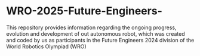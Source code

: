 # WRO-2025-Future-Engineers-
This repository provides information regarding the ongoing progress, evolution and development of out autonomous robot, which was created and coded by us as participants in the Future Engineers 2024 division of the World Robotics Olympiad (WRO)
